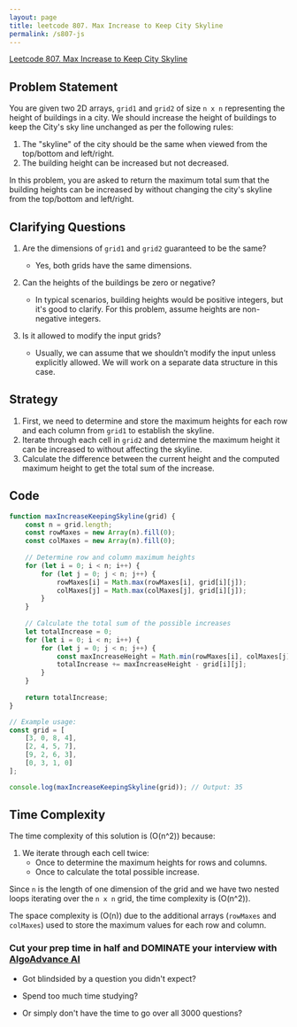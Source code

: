 ```yaml
---
layout: page
title: leetcode 807. Max Increase to Keep City Skyline
permalink: /s807-js
---
```

[Leetcode 807. Max Increase to Keep City Skyline](https://algoadvance.github.io/algoadvance/l807)
## Problem Statement

You are given two 2D arrays, `grid1` and `grid2` of size `n x n` representing the height of buildings in a city. We should increase the height of buildings to keep the City's sky line unchanged as per the following rules:

1. The "skyline" of the city should be the same when viewed from the top/bottom and left/right.
2. The building height can be increased but not decreased.

In this problem, you are asked to return the maximum total sum that the building heights can be increased by without changing the city's skyline from the top/bottom and left/right.

## Clarifying Questions

1. Are the dimensions of `grid1` and `grid2` guaranteed to be the same?
   - Yes, both grids have the same dimensions.
   
2. Can the heights of the buildings be zero or negative?
   - In typical scenarios, building heights would be positive integers, but it's good to clarify. For this problem, assume heights are non-negative integers.

3. Is it allowed to modify the input grids?
   - Usually, we can assume that we shouldn’t modify the input unless explicitly allowed. We will work on a separate data structure in this case.

## Strategy

1. First, we need to determine and store the maximum heights for each row and each column from `grid1` to establish the skyline.
2. Iterate through each cell in `grid2` and determine the maximum height it can be increased to without affecting the skyline.
3. Calculate the difference between the current height and the computed maximum height to get the total sum of the increase.

## Code

```javascript
function maxIncreaseKeepingSkyline(grid) {
    const n = grid.length;
    const rowMaxes = new Array(n).fill(0);
    const colMaxes = new Array(n).fill(0);
    
    // Determine row and column maximum heights
    for (let i = 0; i < n; i++) {
        for (let j = 0; j < n; j++) {
            rowMaxes[i] = Math.max(rowMaxes[i], grid[i][j]);
            colMaxes[j] = Math.max(colMaxes[j], grid[i][j]);
        }
    }
    
    // Calculate the total sum of the possible increases
    let totalIncrease = 0;
    for (let i = 0; i < n; i++) {
        for (let j = 0; j < n; j++) {
            const maxIncreaseHeight = Math.min(rowMaxes[i], colMaxes[j]);
            totalIncrease += maxIncreaseHeight - grid[i][j];
        }
    }
    
    return totalIncrease;
}

// Example usage:
const grid = [
    [3, 0, 8, 4],
    [2, 4, 5, 7],
    [9, 2, 6, 3],
    [0, 3, 1, 0]
];

console.log(maxIncreaseKeepingSkyline(grid)); // Output: 35
```

## Time Complexity

The time complexity of this solution is \(O(n^2)\) because:
1. We iterate through each cell twice:
   - Once to determine the maximum heights for rows and columns.
   - Once to calculate the total possible increase.
   
Since `n` is the length of one dimension of the grid and we have two nested loops iterating over the `n x n` grid, the time complexity is \(O(n^2)\).

The space complexity is \(O(n)\) due to the additional arrays (`rowMaxes` and `colMaxes`) used to store the maximum values for each row and column.


### Cut your prep time in half and DOMINATE your interview with [AlgoAdvance AI](https://algoAdvance.com)

- Got blindsided by a question you didn't expect?

- Spend too much time studying?

- Or simply don't have the time to go over all 3000 questions?

